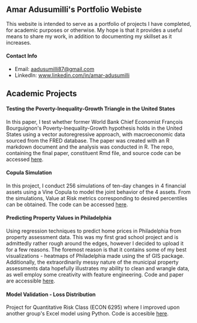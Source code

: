 ## Amar Adusumilli's Portfolio Webiste

This website is intended to serve as a portfolio of projects I have completed, for academic purposes or otherwise. My hope is that it provides a useful means to share my work, in addition to documenting my skillset as it increases. 

#### Contact Info

* Email: aadusumilli87@gmail.com
* LinkedIn: www.linkedin.com/in/amar-adusumilli

## Academic Projects

#### Testing the Poverty-Inequality-Growth Triangle in the United States
In this paper, I test whether former World Bank Chief Economist François Bourguignon's Poverty-Inequality-Growth hypothesis holds in the United States using a vector autoregressive approach, with macroeconomic data sourced from the FRED database. The paper was created with an R markdown document and the analysis was conducted in R. The repo, containing the final paper, constituent Rmd file, and source code can be accessed [here](https://github.com/aadusumilli87/Time-Series-Paper).

#### Copula Simulation
In this project, I conduct 256 simulations of ten-day changes in 4 financial assets using a Vine Copula to model the joint behavior of the 4 assets. From the simulations, Value at Risk metrics corresponding to desired percentiles can be obtained. The code can be accessed [here](https://github.com/aadusumilli87/Copula-Simulation).

#### Predicting Property Values in Philadelphia
Using regression techniques to predict home prices in Philadelphia from property assessment data. This was my first grad school project and is admittedly rather rough around the edges, however I decided to upload it for a few reasons. The foremost reason is that it contains some of my best visualizations - heatmaps of Philadelphia made using the sf GIS package. Additionally, the extraordinarily messy nature of the municipal property assessments data hopefully illustrates my ability to clean and wrangle data, as well employ some creativity with feature engineering. Code and paper are accessible [here](https://github.com/aadusumilli87/Philadelphia-Properties).

#### Model Validation - Loss Distribution
Project for Quantitative Risk Class (ECON 6295) where I improved upon another group's Excel model using Python. Code is accesible [here](https://github.com/aadusumilli87/Loss-Distribution-Model-Validation-).
